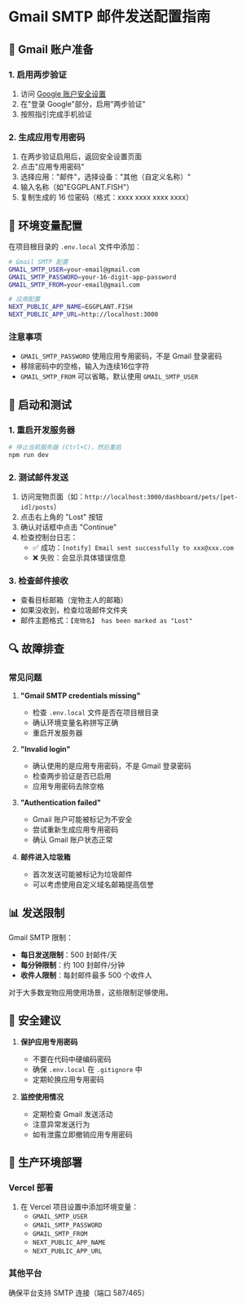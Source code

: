 # Gmail SMTP 邮件发送配置指南

## 📧 Gmail 账户准备

### 1. 启用两步验证
1. 访问 [Google 账户安全设置](https://myaccount.google.com/security)
2. 在"登录 Google"部分，启用"两步验证"
3. 按照指引完成手机验证

### 2. 生成应用专用密码
1. 在两步验证启用后，返回安全设置页面
2. 点击"应用专用密码"
3. 选择应用："邮件"，选择设备："其他（自定义名称）"
4. 输入名称（如"EGGPLANT.FISH"）
5. 复制生成的 16 位密码（格式：xxxx xxxx xxxx xxxx）

## 🔧 环境变量配置

在项目根目录的 `.env.local` 文件中添加：

```bash
# Gmail SMTP 配置
GMAIL_SMTP_USER=your-email@gmail.com
GMAIL_SMTP_PASSWORD=your-16-digit-app-password
GMAIL_SMTP_FROM=your-email@gmail.com

# 应用配置
NEXT_PUBLIC_APP_NAME=EGGPLANT.FISH
NEXT_PUBLIC_APP_URL=http://localhost:3000
```

### 注意事项
- `GMAIL_SMTP_PASSWORD` 使用应用专用密码，不是 Gmail 登录密码
- 移除密码中的空格，输入为连续16位字符
- `GMAIL_SMTP_FROM` 可以省略，默认使用 `GMAIL_SMTP_USER`

## 🚀 启动和测试

### 1. 重启开发服务器
```bash
# 停止当前服务器 (Ctrl+C)，然后重启
npm run dev
```

### 2. 测试邮件发送
1. 访问宠物页面（如：`http://localhost:3000/dashboard/pets/[pet-id]/posts`）
2. 点击右上角的 "Lost" 按钮
3. 确认对话框中点击 "Continue"
4. 检查控制台日志：
   - ✅ 成功：`[notify] Email sent successfully to xxx@xxx.com`
   - ❌ 失败：会显示具体错误信息

### 3. 检查邮件接收
- 查看目标邮箱（宠物主人的邮箱）
- 如果没收到，检查垃圾邮件文件夹
- 邮件主题格式：`【宠物名】 has been marked as "Lost"`

## 🔍 故障排查

### 常见问题

1. **"Gmail SMTP credentials missing"**
   - 检查 `.env.local` 文件是否在项目根目录
   - 确认环境变量名称拼写正确
   - 重启开发服务器

2. **"Invalid login"**
   - 确认使用的是应用专用密码，不是 Gmail 登录密码
   - 检查两步验证是否已启用
   - 应用专用密码去除空格

3. **"Authentication failed"**
   - Gmail 账户可能被标记为不安全
   - 尝试重新生成应用专用密码
   - 确认 Gmail 账户状态正常

4. **邮件进入垃圾箱**
   - 首次发送可能被标记为垃圾邮件
   - 可以考虑使用自定义域名邮箱提高信誉

## 📊 发送限制

Gmail SMTP 限制：
- **每日发送限制**：500 封邮件/天
- **每分钟限制**：约 100 封邮件/分钟
- **收件人限制**：每封邮件最多 500 个收件人

对于大多数宠物应用使用场景，这些限制足够使用。

## 🔐 安全建议

1. **保护应用专用密码**
   - 不要在代码中硬编码密码
   - 确保 `.env.local` 在 `.gitignore` 中
   - 定期轮换应用专用密码

2. **监控使用情况**
   - 定期检查 Gmail 发送活动
   - 注意异常发送行为
   - 如有泄露立即撤销应用专用密码

## 🚀 生产环境部署

### Vercel 部署
1. 在 Vercel 项目设置中添加环境变量：
   - `GMAIL_SMTP_USER`
   - `GMAIL_SMTP_PASSWORD`  
   - `GMAIL_SMTP_FROM`
   - `NEXT_PUBLIC_APP_NAME`
   - `NEXT_PUBLIC_APP_URL`

### 其他平台
确保平台支持 SMTP 连接（端口 587/465）
